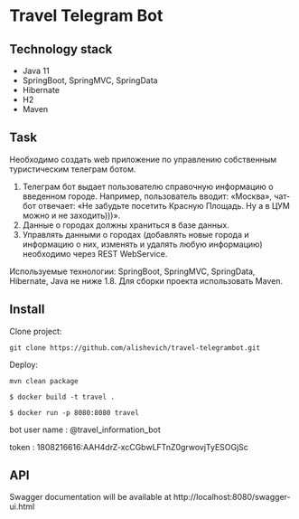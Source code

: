 # Travel Telegram Bot

## Technology stack

+ Java 11
+ SpringBoot, SpringMVC, SpringData
+ Hibernate
+ H2
+ Maven

## Task

Необходимо создать web приложение по управлению собственным туристическим телеграм ботом.
1) Телеграм бот выдает пользователю справочную информацию о введенном городе. Например, пользователь вводит: «Москва», чат-бот отвечает: «Не забудьте посетить Красную Площадь. Ну а в ЦУМ можно и не заходить)))».
2) Данные о городах должны храниться в базе данных.
3) Управлять данными о городах (добавлять новые города и информацию о них, изменять и удалять любую информацию) необходимо через REST WebService.

Используемые технологии: SpringBoot, SpringMVC, SpringData, Hibernate, Java не ниже 1.8. Для сборки проекта использовать Maven.

## Install

Clone project:
```
git clone https://github.com/alishevich/travel-telegrambot.git
```
Deploy:
```
mvn clean package
```
```
$ docker build -t travel .
```
```
$ docker run -p 8080:8080 travel
```

bot user name : @travel_information_bot

token : 1808216616:AAH4drZ-xcCGbwLFTnZ0grwovjTyESOGjSc

## API
Swagger documentation will be available at http://localhost:8080/swagger-ui.html



